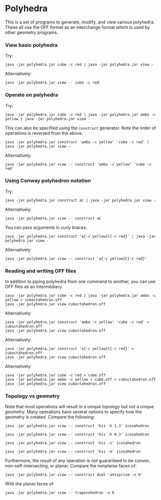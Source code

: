 # Polyhedra

This is a set of programs to generate, modify, and view various polyhedra. These all use the OFF format as an interchange format which is used by other geometry programs.

### View basic polyhedra

Try:

    java -jar polyhedra.jar cube -c red | java -jar polyhedra.jar view -

Alternatively:

    java -jar polyhedra.jar view -- cube -c red

### Operate on polyhedra

Try:

    java -jar polyhedra.jar cube -c red | java -jar polyhedra.jar ambo -c yellow | java -jar polyhedra.jar view -

This can also be specified using the `construct` generator. Note the order of operations is reversed from the above.

    java -jar polyhedra.jar construct 'ambo -c yellow' 'cube -c red' | java -jar polyhedra.jar view -

Alternatively:

    java -jar polyhedra.jar view -- construct 'ambo -c yellow' 'cube -c red'

### Using Conway polyhedron notation

Try:

    java -jar polyhedra.jar construct aC | java -jar polyhedra.jar view -

Alternatively:

    java -jar polyhedra.jar view -- construct aC

You can pass arguments in curly braces:

    java -jar polyhedra.jar construct 'a{-c yellow}C{-c red}' | java -jar polyhedra.jar view -

Alternatively:

    java -jar polyhedra.jar view -- construct 'a{-c yellow}C{-c red}'

### Reading and writing OFF files

In addition to piping polyhedra from one command to another, you can use OFF files as an intermediary.

    java -jar polyhedra.jar cube -c red | java -jar polyhedra.jar ambo -c yellow > cuboctahedron.off
    java -jar polyhedra.jar view cuboctahedron.off

Alternatively:

    java -jar polyhedra.jar construct 'ambo -c yellow' 'cube -c red' > cuboctahedron.off
    java -jar polyhedra.jar view cuboctahedron.off

Alternatively:

    java -jar polyhedra.jar construct 'a{-c yellow}C{-c red}' > cuboctahedron.off
    java -jar polyhedra.jar view cuboctahedron.off

Alternatively:

    java -jar polyhedra.jar cube -c red > cube.off
    java -jar polyhedra.jar ambo -c yellow < cube.off > cuboctahedron.off
    java -jar polyhedra.jar view cuboctahedron.off

### Topology vs geometry

Note that most operations will result in a unique *topology* but not a unique *geometry*. Many operations have several options to specify how the geometry is created. Compare the following:

    java -jar polyhedra.jar view -- construct 'kis -h 1.3' icosahedron

    java -jar polyhedra.jar view -- construct 'kis -h 0.3' icosahedron

    java -jar polyhedra.jar view -- construct 'kis -s' icosahedron

    java -jar polyhedra.jar view -- construct 'kis -e' icosahedron

Furthermore, the result of any operation is not guaranteed to be convex, non-self-intersecting, or planar. Compare the nonplanar faces of:

    java -jar polyhedra.jar view -- construct dual 'antiprism -n 6'

With the planar faces of:

    java -jar polyhedra.jar view -- trapezohedron -n 6

